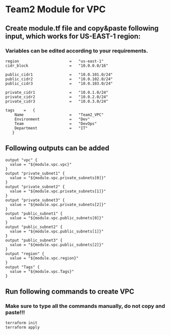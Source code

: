 # Team2 Module for VPC
## Create module.tf file and copy&paste following input, which works for US-EAST-1 region:

### Variables can be edited according to your requirements.
```
region                      =   "us-east-1"
cidr_block                  =   "10.0.0.0/16"

public_cidr1                =   "10.0.101.0/24"
public_cidr2                =   "10.0.102.0/24"
public_cidr3                =   "10.0.103.0/24"

private_cidr1               =   "10.0.1.0/24"
private_cidr2               =   "10.0.2.0/24"
private_cidr3               =   "10.0.3.0/24"

tags    =   {
    Name                    =   "Team2_VPC"
    Environment             =   "Dev"
    Team                    =   "DevOps"
    Department              =   "IT"
   }
```
## Following outputs can be added
```
output "vpc" {
  value = "${module.vpc.vpc}"
}
output "private_subnet1" {
  value = "${module.vpc.private_subnets[0]}"
}
output "private_subnet2" {
  value = "${module.vpc.private_subnets[1]}"
}
output "private_subnet3" {
  value = "${module.vpc.private_subnets[2]}"
}
output "public_subnet1" {
  value = "${module.vpc.public_subnets[0]}"
}
output "public_subnet2" {
  value = "${module.vpc.public_subnets[1]}"
}
output "public_subnet3" {
  value = "${module.vpc.public_subnets[2]}"
}
output "region" {
  value = "${module.vpc.region}"
}
output "Tags" {
  value = "${module.vpc.Tags}"
}
```
## Run following commands to create VPC
### Make sure to type all the commands manually, do not copy and paste!!!
```
terraform init
terraform apply
```
